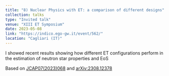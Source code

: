 ```yaml
---
title: "8) Nuclear Physics with ET: a comparison of different designs"
collection: talks
type: "Invited talk"
venue: "XIII ET Symposium"
date: 2023-05-08
link: "https://indico.ego-gw.it/event/562/"
location: "Cagliari (IT)"
---
```


I showed recent results showing how different ET configurations perform in the estimation of neutron star properties and EoS

Based on <a href="https://doi.org/10.1088/1475-7516/2023/07/068" target="_blank" rel="noopener">JCAP07(2023)068</a> and <a href="https://arxiv.org/abs/2308.12378" target="_blank" rel="noopener">arXiv:2308.12378</a>